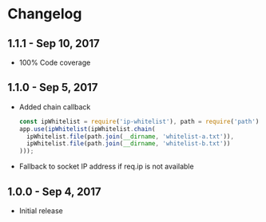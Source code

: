 # Changelog

## 1.1.1 - Sep 10, 2017

- 100% Code coverage

## 1.1.0 - Sep 5, 2017

- Added chain callback
  ```js
  const ipWhitelist = require('ip-whitelist'), path = require('path');
  app.use(ipWhitelist(ipWhitelist.chain(
    ipWhitelist.file(path.join(__dirname, 'whitelist-a.txt')),
    ipWhitelist.file(path.join(__dirname, 'whitelist-b.txt'))
  )));
  ```
- Fallback to socket IP address if req.ip is not available

## 1.0.0 - Sep 4, 2017

- Initial release
